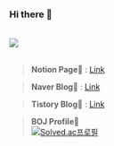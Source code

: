 ### Hi there 👋

<br>
<a href="https://hits.seeyoufarm.com"><img src="https://hits.seeyoufarm.com/api/count/incr/badge.svg?url=https%3A%2F%2Fgithub.com%2FOriburger&count_bg=%233DC896&title_bg=%23555555&icon=&icon_color=%23E7E7E7&title=hi&edge_flat=false"/></a>
<br><br>

> **Notion Page**🍩 : [Link](https://oriburger.notion.site/Study-Note-3b5b604dd6b74c8bbad2b17a9cab2928)

> **Naver Blog**🥩 : [Link](blog.naver.com/uss425)

> **Tistory Blog**🌭 : [Link](https://oriburger.tistory.com/)

> **BOJ Profile**🧀<br>
[![Solved.ac프로필](http://mazassumnida.wtf/api/generate_badge?boj=uss425)](https://solved.ac/uss425)
